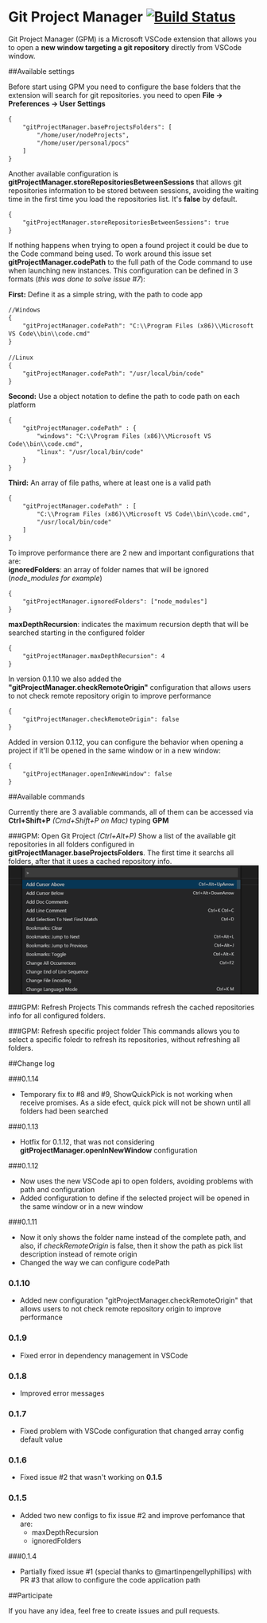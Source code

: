 # Git Project Manager [![Build Status](https://travis-ci.org/felipecaputo/git-project-manager.svg?branch=master)](https://travis-ci.org/felipecaputo/git-project-manager)

Git Project Manager (GPM) is a Microsoft VSCode extension that allows you to open a **new window targeting a git repository** directly from VSCode window.

##Available settings

Before start using GPM you need to configure the base folders that the extension will
search for git repositories. you need to open **File -> Preferences -> User Settings**  


    {
        "gitProjectManager.baseProjectsFolders": [
            "/home/user/nodeProjects",
            "/home/user/personal/pocs"
        ]
    }

Another available configuration is **gitProjectManager.storeRepositoriesBetweenSessions** that allows
git repositories information to be stored between sessions, avoiding the waiting time in the first
time you load the repositories list. It's **false** by default.


    {
        "gitProjectManager.storeRepositoriesBetweenSessions": true
    }

If nothing happens when trying to open a found project it could be due to the Code command being used. To work around this issue set **gitProjectManager.codePath** to the full path of the Code command to use when launching new instances.
This configuration can be defined in 3 formats (*this was done to solve issue #7*):

**First:** Define it as a simple string, with the path to code app

    //Windows
    {
        "gitProjectManager.codePath": "C:\\Program Files (x86)\\Microsoft VS Code\\bin\\code.cmd"
    }
    
    //Linux
    {
        "gitProjectManager.codePath": "/usr/local/bin/code"
    }
    
**Second:** Use a object notation to define the path to code path on each platform

    {
        "gitProjectManager.codePath" : {
            "windows": "C:\\Program Files (x86)\\Microsoft VS Code\\bin\\code.cmd",
            "linux": "/usr/local/bin/code"
        }
    }
    
**Third:** An array of file paths, where at least one is a valid path

    {
        "gitProjectManager.codePath" : [
            "C:\\Program Files (x86)\\Microsoft VS Code\\bin\\code.cmd",
            "/usr/local/bin/code"
        ]
    }
    
To improve performance there are 2 new and important configurations that are:  
**ignoredFolders**: an array of folder names that will be ignored (*node_modules for example*)

    {
        "gitProjectManager.ignoredFolders": ["node_modules"]
    }

**maxDepthRecursion**: indicates the maximum recursion depth that will be searched starting in the configured folder

    {
        "gitProjectManager.maxDepthRecursion": 4
    }
    

In version 0.1.10 we also added the **"gitProjectManager.checkRemoteOrigin"** 
configuration that allows users to not check remote repository origin 
to improve performance

    {
        "gitProjectManager.checkRemoteOrigin": false
    }
    
Added in version 0.1.12, you can configure the behavior when opening a project if it'll be opened in the same window
or in a new window:

    {
        "gitProjectManager.openInNewWindow": false
    }
    
##Available commands

Currently there are 3 avaliable commands, all of them can be accessed via **Ctrl+Shift+P** 
*(Cmd+Shift+P on Mac)* typing **GPM**

###GPM: Open Git Project *(Ctrl+Alt+P)*
Show a list of the available git repositories in all folders configured in **gitProjectManager.baseProjectsFolders**.
The first time it searchs all folders, after that it uses a cached repository info.
![open Git Project](/img/openProject.gif)


###GPM: Refresh Projects
This commands refresh the cached repositories info for all configured folders.

###GPM: Refresh specific project folder
This commands allows you to select a specific foledr to refresh its repositories, without
refreshing all folders.

##Change log

###0.1.14
  - Temporary fix to #8 and #9, ShowQuickPick is not working when receive promises. As a side efect, quick pick will not be shown until
  all folders had been searched

###0.1.13
  - Hotfix for 0.1.12, that was not considering **gitProjectManager.openInNewWindow** configuration

###0.1.12
  - Now uses the new VSCode api to open folders, avoiding problems with path and configuration
  - Added configuration to define if the selected project will be opened in the same window or in a new window

###0.1.11
  - Now it only shows the folder name instead of the complete path, and also, if *checkRemoteOrigin* is
  false, then it show the path as pick list description instead of remote origin
  - Changed the way we can configure codePath

### 0.1.10
  - Added new configuration "gitProjectManager.checkRemoteOrigin" that allows users to
  not check remote repository origin to improve performance

### 0.1.9
  - Fixed error in dependency management in VSCode

### 0.1.8
  - Improved error messages

### 0.1.7
  - Fixed problem with VSCode configuration that changed array config default value

### 0.1.6
  - Fixed issue #2 that wasn't working on **0.1.5**

### 0.1.5
  - Added two new configs to fix issue #2 and improve perfomance that are:
    - maxDepthRecursion
    - ignoredFolders  

###0.1.4
  - Partially fixed issue #1 (special thanks to @martinpengellyphillips) with PR #3 
  that allow to configure the code application path 

##Participate

If you have any idea, feel free to create issues and pull requests.
